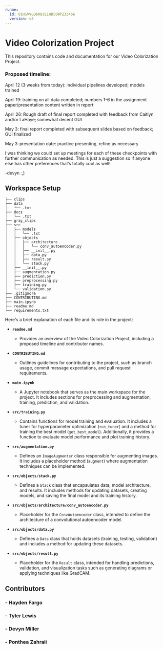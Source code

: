 ```yaml
---
runme:
  id: 01HSVVGQ6R93E1HD56WPZ3346G
  version: v3
---
```


# **Video Colorization Project**

This repository contains code and documentation for our Video Colorization Project.

### Proposed timeline:

April 12 (3 weeks from today): individual pipelines developed; models trained

April 19: training on all data completed; numbers 1-6 in the assignment paper/presentation content written in report

April 26: Rough draft of final report completed with feedback from Caitlyn and/or LaHaye; somewhat decent GUI

May 3: final report completed with subsequent slides based on feedback; GUI finalized

May 3-presentation date: practice presenting, refine as necessary

I was thinking we could set up meetings for each of these checkpoints with further communication as needed. This is just a suggestion so if anyone else has other preferences that’s totally cool as well!


-devyn :,)

## Workspace Setup

```CPSC542_FINAL_PROJECT
├── clips
├── data
│   └── .txt
├── docs
│   └── .txt
├── gray_clips
├── src
│   ├── models
│   │   └── .txt
│   ├── objects
│   │   ├── architecture
│   │   │   └── conv_autoencoder.py
│   │   ├── __init__.py
│   │   ├── data.py
│   │   ├── result.py
│   │   └── stack.py
│   ├── __init__.py
│   ├── augmentation.py
│   ├── prediction.py
│   ├── preprocessing.py
│   ├── training.py
│   └── validation.py
├── .gitignore
├── CONTRIBUTING.md
├── main.ipynb
├── readme.md
└── requirements.txt
```
Here's a brief explanation of each file and its role in the project:

- **`readme.md`**
  - Provides an overview of the Video Colorization Project, including a proposed timeline and contributor names.

- **`CONTRIBUTING.md`**
  - Outlines guidelines for contributing to the project, such as branch usage, commit message expectations, and pull request requirements.

- **`main.ipynb`**
  - A Jupyter notebook that serves as the main workspace for the project. It includes sections for preprocessing and augmentation, training, prediction, and validation.

- **`src/training.py`**
  - Contains functions for model training and evaluation. It includes a tuner for hyperparameter optimization (`run_tuner`) and a method for training the best model (`get_best_model`). Additionally, it provides a function to evaluate model performance and plot training history.

- **`src/augmentation.py`**
  - Defines an `ImageAugmenter` class responsible for augmenting images. It includes a placeholder method (`augment`) where augmentation techniques can be implemented.

- **`src/objects/stack.py`**
  - Defines a `Stack` class that encapsulates data, model architecture, and results. It includes methods for updating datasets, creating models, and saving the final model and its training history.

- **`src/objects/architecture/conv_autoencoder.py`**
  - Placeholder for the `ConvAutoencoder` class, intended to define the architecture of a convolutional autoencoder model.

- **`src/objects/data.py`**
  - Defines a `Data` class that holds datasets (training, testing, validation) and includes a method for updating these datasets.

- **`src/objects/result.py`**
  - Placeholder for the `Result` class, intended for handling predictions, validation, and visualization tasks such as generating diagrams or applying techniques like GradCAM.

## Contributors

### - Hayden Fargo

### - Tyler Lewis

### - Devyn Miller

### - Ponthea Zahraii
